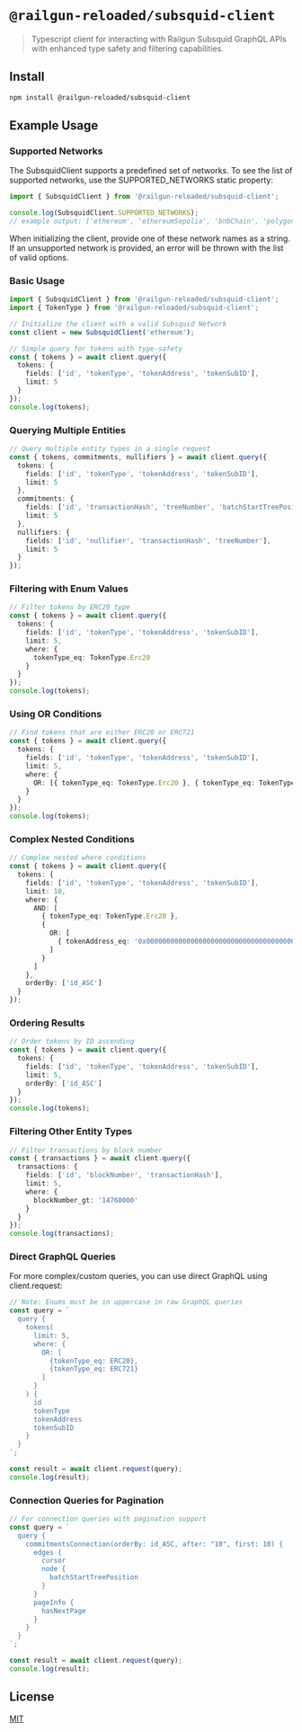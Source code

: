 # `@railgun-reloaded/subsquid-client`

> Typescript client for interacting with Railgun Subsquid GraphQL APIs with enhanced type safety and filtering capabilities.

## Install

```sh
npm install @railgun-reloaded/subsquid-client
```

## Example Usage

### Supported Networks

The SubsquidClient supports a predefined set of networks. To see the list of supported networks, use the SUPPORTED_NETWORKS static property:

```ts
import { SubsquidClient } from '@railgun-reloaded/subsquid-client';

console.log(SubsquidClient.SUPPORTED_NETWORKS);
// example output: ['ethereum', 'ethereumSepolia', 'bnbChain', 'polygon', 'arbitrum']
```

When initializing the client, provide one of these network names as a string. If an unsupported network is provided, an error will be thrown with the list of valid options.

### Basic Usage

```ts
import { SubsquidClient } from '@railgun-reloaded/subsquid-client';
import { TokenType } from '@railgun-reloaded/subsquid-client';

// Initialize the client with a valid Subsquid Network
const client = new SubsquidClient('ethereum');

// Simple query for tokens with type-safety
const { tokens } = await client.query({
  tokens: {
    fields: ['id', 'tokenType', 'tokenAddress', 'tokenSubID'],
    limit: 5
  }
});
console.log(tokens);
```

### Querying Multiple Entities

```ts
// Query multiple entity types in a single request
const { tokens, commitments, nullifiers } = await client.query({
  tokens: {
    fields: ['id', 'tokenType', 'tokenAddress', 'tokenSubID'],
    limit: 5
  },
  commitments: {
    fields: ['id', 'transactionHash', 'treeNumber', 'batchStartTreePosition'],
    limit: 5
  },
  nullifiers: {
    fields: ['id', 'nullifier', 'transactionHash', 'treeNumber'],
    limit: 5
  }
});
```

### Filtering with Enum Values

```ts
// Filter tokens by ERC20 type
const { tokens } = await client.query({
  tokens: {
    fields: ['id', 'tokenType', 'tokenAddress', 'tokenSubID'],
    limit: 5,
    where: {
      tokenType_eq: TokenType.Erc20
    }
  }
});
console.log(tokens);
```

### Using OR Conditions

```ts
// Find tokens that are either ERC20 or ERC721
const { tokens } = await client.query({
  tokens: {
    fields: ['id', 'tokenType', 'tokenAddress', 'tokenSubID'],
    limit: 5,
    where: {
      OR: [{ tokenType_eq: TokenType.Erc20 }, { tokenType_eq: TokenType.Erc721 }]
    }
  }
});
console.log(tokens);
```

### Complex Nested Conditions

```ts
// Complex nested where conditions
const { tokens } = await client.query({
  tokens: {
    fields: ['id', 'tokenType', 'tokenAddress', 'tokenSubID'],
    limit: 10,
    where: {
      AND: [
        { tokenType_eq: TokenType.Erc20 },
        {
          OR: [
            { tokenAddress_eq: '0x0000000000000000000000000000000000000000' }
          ]
        }
      ]
    },
    orderBy: ['id_ASC']
  }
});
```

### Ordering Results

```ts
// Order tokens by ID ascending
const { tokens } = await client.query({
  tokens: {
    fields: ['id', 'tokenType', 'tokenAddress', 'tokenSubID'],
    limit: 5,
    orderBy: ['id_ASC']
  }
});
console.log(tokens);
```

### Filtering Other Entity Types

```ts
// Filter transactions by block number
const { transactions } = await client.query({
  transactions: {
    fields: ['id', 'blockNumber', 'transactionHash'],
    limit: 5,
    where: {
      blockNumber_gt: '14760000'
    }
  }
});
console.log(transactions);
```

### Direct GraphQL Queries

For more complex/custom queries, you can use direct GraphQL using client.request:

```ts
// Note: Enums must be in uppercase in raw GraphQL queries
const query = `
  query {
    tokens(
      limit: 5, 
      where: { 
        OR: [
          {tokenType_eq: ERC20}, 
          {tokenType_eq: ERC721}
        ]
      }
    ) {
      id
      tokenType
      tokenAddress
      tokenSubID
    }
  }
`;

const result = await client.request(query);
console.log(result);
```

### Connection Queries for Pagination

```ts
// For connection queries with pagination support
const query = `
  query {
    commitmentsConnection(orderBy: id_ASC, after: "10", first: 10) {
      edges {
        cursor
        node {
          batchStartTreePosition
        }
      }
      pageInfo {
        hasNextPage
      }
    }
  }
`;

const result = await client.request(query);
console.log(result);
```

## License

[MIT](LICENSE)
